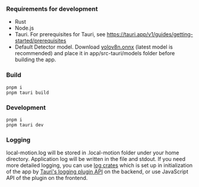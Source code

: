 ### Requirements for development
- Rust
- Node.js
- Tauri. For prerequisites for Tauri, see https://tauri.app/v1/guides/getting-started/prerequisites
- Default Detector model. Download [yolov8n.onnx](https://drive.google.com/drive/folders/1o5UHZue8TT5CCApTfM1TF0s9-b-Vsnx4?usp=drive_link) (latest model is recommended) and place it in app/src-tauri/models folder before building the app.


### Build
```
pnpm i 
pnpm tauri build
```

### Development
```
pnpm i 
pnpm tauri dev
```

### Logging
local-motion.log will be stored in .local-motion folder under your home directory. Application log will be written in the file and stdout.
If you need more detailed logging, you can use [log crates](https://crates.io/crates/log) which is set up in initialization of the app by [Tauri's logging plugin API](https://github.com/tauri-apps/plugins-workspace/tree/v1/plugins/log) on the backend, or use JavaScript API of the plugin on the frontend.
